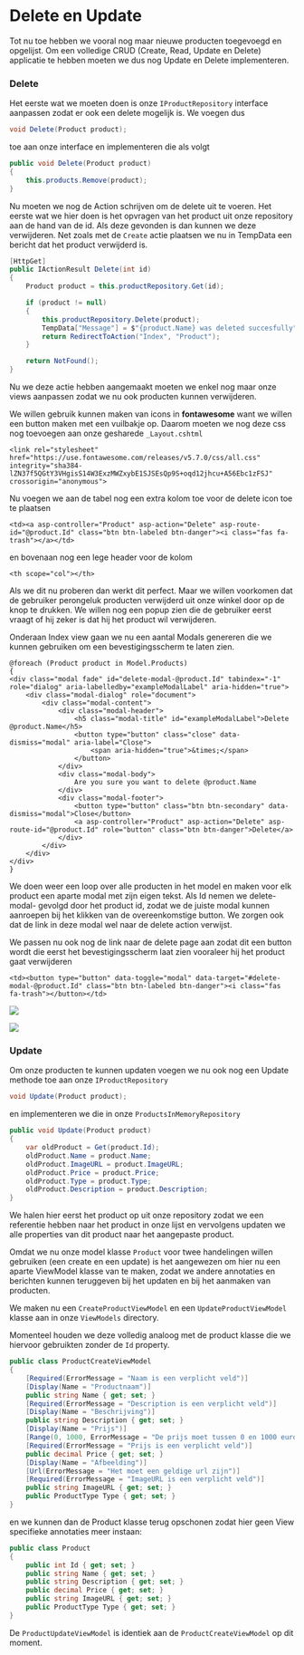 # Delete en Update

Tot nu toe hebben we vooral nog maar nieuwe producten toegevoegd en opgelijst. Om een volledige CRUD \(Create, Read, Update en Delete\) applicatie te hebben moeten we dus nog Update en Delete implementeren.

### Delete

Het eerste wat we moeten doen is onze `IProductRepository` interface aanpassen zodat er ook een delete mogelijk is. We voegen dus 

```csharp
void Delete(Product product);
```

toe aan onze interface en implementeren die als volgt

```csharp
public void Delete(Product product)
{
    this.products.Remove(product);
}
```

Nu moeten we nog de Action schrijven om de delete uit te voeren. Het eerste wat we hier doen is het opvragen van het product uit onze repository aan de hand van de id. Als deze gevonden is dan kunnen we deze verwijderen. Net zoals met de `Create` actie plaatsen we nu in TempData een bericht dat het product verwijderd is. 

```csharp
[HttpGet]
public IActionResult Delete(int id)
{
    Product product = this.productRepository.Get(id);

    if (product != null)
    {
        this.productRepository.Delete(product);
        TempData["Message"] = $"{product.Name} was deleted succesfully";
        return RedirectToAction("Index", "Product");
    }

    return NotFound();
}
```

Nu we deze actie hebben aangemaakt moeten we enkel nog maar onze views aanpassen zodat we nu ook producten kunnen verwijderen. 

We willen gebruik kunnen maken van icons in **fontawesome** want we willen een button maken met een vuilbakje op. Daarom moeten we nog deze css nog toevoegen aan onze gesharede `_Layout.cshtml` 

```markup
<link rel="stylesheet" href="https://use.fontawesome.com/releases/v5.7.0/css/all.css" integrity="sha384-lZN37f5QGtY3VHgisS14W3ExzMWZxybE1SJSEsQp9S+oqd12jhcu+A56Ebc1zFSJ" crossorigin="anonymous">
```

Nu voegen we aan de tabel nog een extra kolom toe voor de delete icon toe te plaatsen

```markup
<td><a asp-controller="Product" asp-action="Delete" asp-route-id="@product.Id" class="btn btn-labeled btn-danger"><i class="fas fa-trash"></a></td>
```

en bovenaan nog een lege header voor de kolom

```markup
<th scope="col"></th>
```

Als we dit nu proberen dan werkt dit perfect. Maar we willen voorkomen dat de gebruiker perongeluk producten verwijderd uit onze winkel door op de knop te drukken. We willen nog een popup zien die de gebruiker eerst vraagt of hij zeker is dat hij het product wil verwijderen.

Onderaan Index view gaan we nu een aantal Modals genereren die we kunnen gebruiken om een bevestigingsscherm te laten zien. 

```markup
@foreach (Product product in Model.Products)
{
<div class="modal fade" id="delete-modal-@product.Id" tabindex="-1" role="dialog" aria-labelledby="exampleModalLabel" aria-hidden="true">
    <div class="modal-dialog" role="document">
        <div class="modal-content">
            <div class="modal-header">
                <h5 class="modal-title" id="exampleModalLabel">Delete @product.Name</h5>
                <button type="button" class="close" data-dismiss="modal" aria-label="Close">
                    <span aria-hidden="true">&times;</span>
                </button>
            </div>
            <div class="modal-body">
                Are you sure you want to delete @product.Name
            </div>
            <div class="modal-footer">
                <button type="button" class="btn btn-secondary" data-dismiss="modal">Close</button>
                <a asp-controller="Product" asp-action="Delete" asp-route-id="@product.Id" role="button" class="btn btn-danger">Delete</a>
            </div>
        </div>
    </div>
</div>
}

```

We doen weer een loop over alle producten in het model en maken voor elk product een aparte modal met zijn eigen tekst. Als Id nemen we delete-modal- gevolgd door het product id, zodat we de juiste modal kunnen aanroepen bij het klikken van de overeenkomstige button. We zorgen ook dat de link in deze modal wel naar de delete action verwijst.

We passen nu ook nog de link naar de delete page aan zodat dit een button wordt die eerst het bevestigingsscherm laat zien vooraleer hij het product gaat verwijderen

```markup
<td><button type="button" data-toggle="modal" data-target="#delete-modal-@product.Id" class="btn btn-labeled btn-danger"><i class="fas fa-trash"></button></td>
```

![](.gitbook/assets/image%20%2876%29.png)

![](.gitbook/assets/image%20%2875%29.png)

### Update

Om onze producten te kunnen updaten voegen we nu ook nog een Update methode toe aan onze `IProductRepository` 

```csharp
void Update(Product product);
```

en implementeren we die in onze `ProductsInMemoryRepository`

```csharp
public void Update(Product product)
{
    var oldProduct = Get(product.Id);
    oldProduct.Name = product.Name;
    oldProduct.ImageURL = product.ImageURL;
    oldProduct.Price = product.Price;
    oldProduct.Type = product.Type;
    oldProduct.Description = product.Description;
}
```

We halen hier eerst het product op uit onze repository zodat we een referentie hebben naar het product in onze lijst en vervolgens updaten we alle properties van dit product naar het aangepaste product.

Omdat we nu onze model klasse `Product` voor twee handelingen willen gebruiken \(een create en een update\) is het aangewezen om hier nu een aparte ViewModel klasse van te maken, zodat we andere annotaties en berichten kunnen teruggeven bij het updaten en bij het aanmaken van producten. 

We maken nu een `CreateProductViewModel` en een `UpdateProductViewModel` klasse aan in onze `ViewModels` directory. 

Momenteel houden we deze volledig analoog met de product klasse die we hiervoor gebruikten zonder de `Id` property.

```csharp
public class ProductCreateViewModel
{
    [Required(ErrorMessage = "Naam is een verplicht veld")]
    [Display(Name = "Productnaam")]
    public string Name { get; set; }
    [Required(ErrorMessage = "Description is een verplicht veld")]
    [Display(Name = "Beschrijving")]
    public string Description { get; set; }
    [Display(Name = "Prijs")]
    [Range(0, 1000, ErrorMessage = "De prijs moet tussen 0 en 1000 euro liggen")]
    [Required(ErrorMessage = "Prijs is een verplicht veld")]
    public decimal Price { get; set; }
    [Display(Name = "Afbeelding")]
    [Url(ErrorMessage = "Het moet een geldige url zijn")]
    [Required(ErrorMessage = "ImageURL is een verplicht veld")]
    public string ImageURL { get; set; }
    public ProductType Type { get; set; }
}
```

en we kunnen dan de Product klasse terug opschonen zodat hier geen View specifieke annotaties meer instaan:

```csharp
public class Product
{
    public int Id { get; set; }
    public string Name { get; set; }
    public string Description { get; set; }
    public decimal Price { get; set; }
    public string ImageURL { get; set; }
    public ProductType Type { get; set; }
}
```

De `ProductUpdateViewModel` is identiek aan de `ProductCreateViewModel` op dit moment.



